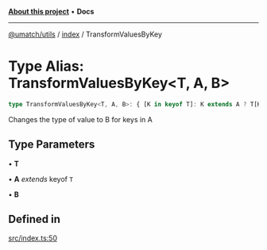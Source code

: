 [**About this project**](../../README.md) • **Docs**

***

[@umatch/utils](../../api.md) / [index](../README.md) / TransformValuesByKey

# Type Alias: TransformValuesByKey\<T, A, B\>

```ts
type TransformValuesByKey<T, A, B>: { [K in keyof T]: K extends A ? T[K] extends undefined ? B | undefined : B : T[K] };
```

Changes the type of value to B for keys in A

## Type Parameters

• **T**

• **A** *extends* keyof `T`

• **B**

## Defined in

[src/index.ts:50](https://github.com/umatch-oficial/utils/blob/main/src/index.ts#L50)
